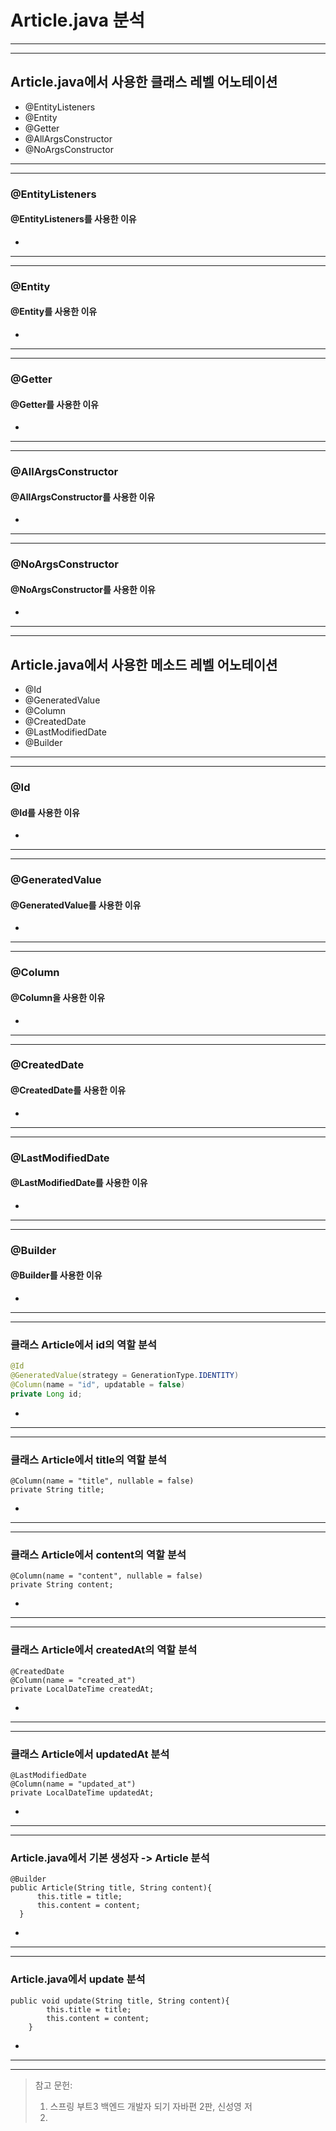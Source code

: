 # Article.java 분석

---

---

## Article.java에서 사용한 클래스 레벨 어노테이션

- @EntityListeners
- @Entity
- @Getter
- @AllArgsConstructor
- @NoArgsConstructor

---

---

### @EntityListeners
#### @EntityListeners를 사용한 이유

- 

---

---

### @Entity
#### @Entity를 사용한 이유

- 

---

---

### @Getter
#### @Getter를 사용한 이유

- 

---

---

### @AllArgsConstructor
#### @AllArgsConstructor를 사용한 이유

- 

---

---

### @NoArgsConstructor
#### @NoArgsConstructor를 사용한 이유

- 

---

---

## Article.java에서 사용한 메소드 레벨 어노테이션

- @Id
- @GeneratedValue
- @Column
- @CreatedDate
- @LastModifiedDate
- @Builder

---

---

### @Id
#### @Id를 사용한 이유

- 

---

---

### @GeneratedValue
#### @GeneratedValue를 사용한 이유

- 

---

---

### @Column
#### @Column을 사용한 이유

- 

---

---

### @CreatedDate
#### @CreatedDate를 사용한 이유

- 

---

---

### @LastModifiedDate
#### @LastModifiedDate를 사용한 이유

- 

---

---

### @Builder
#### @Builder를 사용한 이유

- 

---

---

### 클래스 Article에서 id의 역할 분석

```java
@Id
@GeneratedValue(strategy = GenerationType.IDENTITY)
@Column(name = "id", updatable = false)
private Long id;
```

- 

---

---

### 클래스 Article에서 title의 역할 분석
```
@Column(name = "title", nullable = false)
private String title;
```

- 

---

---

### 클래스 Article에서 content의 역할 분석
```
@Column(name = "content", nullable = false)
private String content;
```

- 

---

---

### 클래스 Article에서 createdAt의 역할 분석
```
@CreatedDate
@Column(name = "created_at")
private LocalDateTime createdAt;
```

- 

---

---

### 클래스 Article에서 updatedAt 분석
```
@LastModifiedDate
@Column(name = "updated_at")
private LocalDateTime updatedAt;
```

- 

---

---

### Article.java에서 기본 생성자 -> Article 분석

```
@Builder
public Article(String title, String content){
      this.title = title;
      this.content = content;
  }
```

- 

---

---

### Article.java에서 update 분석

```
public void update(String title, String content){
        this.title = title;
        this.content = content;
    }
```

- 

---

---

> 참고 문헌: 
> 1. 스프링 부트3 백엔드 개발자 되기 자바편 2판, 신성영 저 
> 2.